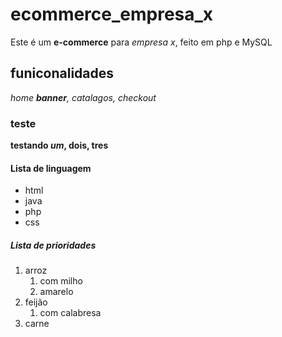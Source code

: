 # ecommerce_empresa_x
Este é um **e-commerce** para *empresa x*, feito em php e MySQL

## funiconalidades 

_home **banner**, catalagos, checkout_

### teste

__testando _um_, dois, tres__


#### Lista de linguagem

* html
* java
* php
* css

##### Lista de prioridades

1. arroz 
    1. com milho
    2. amarelo
2. feijão
    1. com calabresa
3. carne
